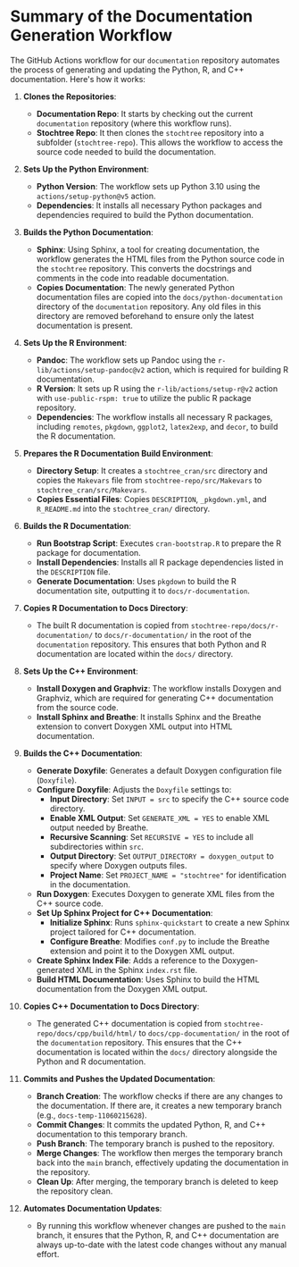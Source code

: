 # Summary of the Documentation Generation Workflow

The GitHub Actions workflow for our `documentation` repository automates the process of generating and updating the Python, R, and C++ documentation. Here's how it works:

1. **Clones the Repositories**:
   - **Documentation Repo**: It starts by checking out the current `documentation` repository (where this workflow runs).
   - **Stochtree Repo**: It then clones the `stochtree` repository into a subfolder (`stochtree-repo`). This allows the workflow to access the source code needed to build the documentation.

2. **Sets Up the Python Environment**:
   - **Python Version**: The workflow sets up Python 3.10 using the `actions/setup-python@v5` action.
   - **Dependencies**: It installs all necessary Python packages and dependencies required to build the Python documentation.

3. **Builds the Python Documentation**:
   - **Sphinx**: Using Sphinx, a tool for creating documentation, the workflow generates the HTML files from the Python source code in the `stochtree` repository. This converts the docstrings and comments in the code into readable documentation.
   - **Copies Documentation**: The newly generated Python documentation files are copied into the `docs/python-documentation` directory of the `documentation` repository. Any old files in this directory are removed beforehand to ensure only the latest documentation is present.

4. **Sets Up the R Environment**:
   - **Pandoc**: The workflow sets up Pandoc using the `r-lib/actions/setup-pandoc@v2` action, which is required for building R documentation.
   - **R Version**: It sets up R using the `r-lib/actions/setup-r@v2` action with `use-public-rspm: true` to utilize the public R package repository.
   - **Dependencies**: The workflow installs all necessary R packages, including `remotes`, `pkgdown`, `ggplot2`, `latex2exp`, and `decor`, to build the R documentation.

5. **Prepares the R Documentation Build Environment**:
   - **Directory Setup**: It creates a `stochtree_cran/src` directory and copies the `Makevars` file from `stochtree-repo/src/Makevars` to `stochtree_cran/src/Makevars`.
   - **Copies Essential Files**: Copies `DESCRIPTION`, `_pkgdown.yml`, and `R_README.md` into the `stochtree_cran/` directory.

6. **Builds the R Documentation**:
   - **Run Bootstrap Script**: Executes `cran-bootstrap.R` to prepare the R package for documentation.
   - **Install Dependencies**: Installs all R package dependencies listed in the `DESCRIPTION` file.
   - **Generate Documentation**: Uses `pkgdown` to build the R documentation site, outputting it to `docs/r-documentation`.

7. **Copies R Documentation to Docs Directory**:
   - The built R documentation is copied from `stochtree-repo/docs/r-documentation/` to `docs/r-documentation/` in the root of the `documentation` repository. This ensures that both Python and R documentation are located within the `docs/` directory.

8. **Sets Up the C++ Environment**:
   - **Install Doxygen and Graphviz**: The workflow installs Doxygen and Graphviz, which are required for generating C++ documentation from the source code.
   - **Install Sphinx and Breathe**: It installs Sphinx and the Breathe extension to convert Doxygen XML output into HTML documentation.

9. **Builds the C++ Documentation**:
   - **Generate Doxyfile**: Generates a default Doxygen configuration file (`Doxyfile`).
   - **Configure Doxyfile**: Adjusts the `Doxyfile` settings to:
     - **Input Directory**: Set `INPUT = src` to specify the C++ source code directory.
     - **Enable XML Output**: Set `GENERATE_XML = YES` to enable XML output needed by Breathe.
     - **Recursive Scanning**: Set `RECURSIVE = YES` to include all subdirectories within `src`.
     - **Output Directory**: Set `OUTPUT_DIRECTORY = doxygen_output` to specify where Doxygen outputs files.
     - **Project Name**: Set `PROJECT_NAME = "stochtree"` for identification in the documentation.
   - **Run Doxygen**: Executes Doxygen to generate XML files from the C++ source code.
   - **Set Up Sphinx Project for C++ Documentation**:
     - **Initialize Sphinx**: Runs `sphinx-quickstart` to create a new Sphinx project tailored for C++ documentation.
     - **Configure Breathe**: Modifies `conf.py` to include the Breathe extension and point it to the Doxygen XML output.
   - **Create Sphinx Index File**: Adds a reference to the Doxygen-generated XML in the Sphinx `index.rst` file.
   - **Build HTML Documentation**: Uses Sphinx to build the HTML documentation from the Doxygen XML output.

10. **Copies C++ Documentation to Docs Directory**:
    - The generated C++ documentation is copied from `stochtree-repo/docs/cpp/build/html/` to `docs/cpp-documentation/` in the root of the `documentation` repository. This ensures that the C++ documentation is located within the `docs/` directory alongside the Python and R documentation.

11. **Commits and Pushes the Updated Documentation**:
    - **Branch Creation**: The workflow checks if there are any changes to the documentation. If there are, it creates a new temporary branch (e.g., `docs-temp-11060215628`).
    - **Commit Changes**: It commits the updated Python, R, and C++ documentation to this temporary branch.
    - **Push Branch**: The temporary branch is pushed to the repository.
    - **Merge Changes**: The workflow then merges the temporary branch back into the `main` branch, effectively updating the documentation in the repository.
    - **Clean Up**: After merging, the temporary branch is deleted to keep the repository clean.

12. **Automates Documentation Updates**:
    - By running this workflow whenever changes are pushed to the `main` branch, it ensures that the Python, R, and C++ documentation are always up-to-date with the latest code changes without any manual effort.
